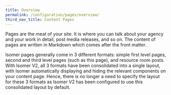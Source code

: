 ```yaml
---
title: Overview
permalink: /configuration/pages/overview/
third_nav_title: Content Pages
---
```

Pages are the meat of your site. It is where you can talk about your agency and your work in detail, post media releases, and so on. The content of pages are written in Markdown which comes after the front matter.

Isomer pages generally come in 3 different formats: simple first level pages, second and third level pages (such as this page), and resource room posts. With Isomer V2, all 3 formats have been consolidated into a single layout, with Isomer automatically displaying and hiding the relevant components on your content page. Hence, there is no longer a need to specify the layout for these 3 formats as Isomer V2 has been configured to use this consolidated layout by default.